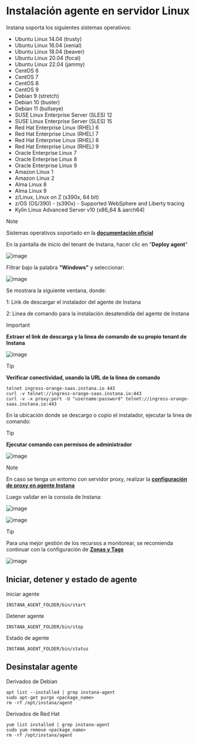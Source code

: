 # Instalación agente en servidor Linux

Instana soporta los siguientes sistemas operativos:
- Ubuntu Linux 14.04 (trusty)
- Ubuntu Linux 16.04 (xenial)
- Ubuntu Linux 18.04 (beaver)
- Ubuntu Linux 20.04 (focal)
- Ubuntu Linux 22.04 (jammy)
- CentOS 6 
- CentOS 7
- CentOS 8
- CentOS 9
- Debian 9 (stretch)
- Debian 10 (buster)
- Debian 11 (bullseye)
- SUSE Linux Enterprise Server (SLES) 12
- SUSE Linux Enterprise Server (SLES) 15
- Red Hat Enterprise Linux (RHEL) 6
- Red Hat Enterprise Linux (RHEL) 7 
- Red Hat Enterprise Linux (RHEL) 8
- Red Hat Enterprise Linux (RHEL) 9
- Oracle Enterprise Linux 7
- Oracle Enterprise Linux 8
- Oracle Enterprise Linux 9
- Amazon Linux 1
- Amazon Linux 2
- Alma Linux 8
- Alma Linux 9
- z/Linux, Linux on Z (s390x, 64 bit)
- z/OS (OS/390) - (s390x) - Supported WebSphere and Liberty tracing
- Kylin Linux Advanced Server v10 (x86_64 & aarch64)

> [!NOTE]
> Sistemas operativos soportado en la **[documentación oficial](https://www.ibm.com/docs/en/instana-observability/current?topic=agents-installing-linux#checking-that-you-have-a-supported-operating-system)**

En la pantalla de inicio del tenant de Instana, hacer clic en "**Deploy agent**"

![image](https://github.com/user-attachments/assets/8a0c2b7b-2956-44ee-aa79-81195d4c3a5b)

Filtrar bajo la palabra **"Windows"** y seleccionar:

![image](https://github.com/user-attachments/assets/59b45a62-2299-4c76-93dc-0fe009a42e47)

Se mostrara la siguiente ventana, donde:

1: Link de descargar el instalador del agente de Instana

2: Linea de comando para la instalación desatendida del agente de Instana

> [!IMPORTANT]
>**Extraer el link de descarga y la linea de comando de su propio tenant de Instana**

![image](https://github.com/user-attachments/assets/c325cb5d-5a7d-4708-8257-2714a858a0ca)

> [!TIP]
>**Verificar conectividad, usando la URL de la linea de comando**
```
telnet ingress-orange-saas.instana.io 443
curl -v telnet://ingress-orange-saas.instana.io:443
curl -v -x proxy:port -U "username:password" telnet://ingress-orange-saas.instana.io:443
```


En la ubicación donde se descargo o copio el instalador, ejecutar la linea de comando:

> [!TIP]
>**Ejecutar comando con permisos de administrador**

![image](https://github.com/user-attachments/assets/a2fdcfdd-7deb-4538-ad71-939acfe2eeea)

> [!NOTE]
> En caso se tenga un entorno con servidor proxy, realizar la **[configuración de proxy en agente Instana](https://github.com/Mainsoft-SA/Instana/blob/main/proxy_agent/readme.md#3-configuraci%C3%B3n-de-proxy-en-agente-instana)**

Luego validar en la consola de Instana:

![image](https://github.com/user-attachments/assets/f9eba09c-1532-41f5-97fe-bd584b871949)

![image](https://github.com/user-attachments/assets/1a980a1e-c921-4f17-9674-0dd02f86203c)


> [!TIP]
> Para una mejor gestión de los recursos a monitorear, se recomienda continuar con la configuración de **[Zonas y Tags](https://github.com/Mainsoft-SA/Instana/blob/main/agente/zona%26tag.md)**

![image](https://github.com/user-attachments/assets/d4265a10-4698-4c0a-aea9-dd206392193f)


## Iniciar, detener y estado de agente

Iniciar agente
```
INSTANA_AGENT_FOLDER/bin/start
```

Detener agente
```
INSTANA_AGENT_FOLDER/bin/stop
```

Estado de agente
```
INSTANA_AGENT_FOLDER/bin/status
```

## Desinstalar agente

Derivados de Debian
```
apt list --installed | grep instana-agent
sudo apt-get purge <package_name>
rm -rf /opt/instana/agent
```

Derivados de Red Hat
```
yum list installed | grep instana-agent
sudo yum remove <package_name>
rm -rf /opt/instana/agent
```
